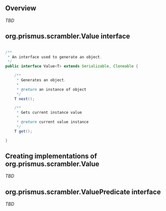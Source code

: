 ## Overview
*TBD*

## org.prismus.scrambler.Value interface

```java

/**
 * An interface used to generate an object.
 */
public interface Value<T> extends Serializable, Cloneable {

    /**
     * Generates an object.
     *
     * @return an instance of object
     */
    T next();

    /**
     * Gets current instance value
     *
     * @return current value instance
     */
    T get();

}

```

## Creating implementations of org.prismus.scrambler.Value 
*TBD*

## org.prismus.scrambler.ValuePredicate interface
*TBD*
